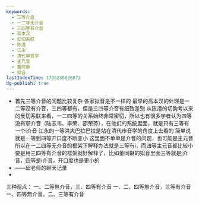 ```yaml
---
keywords:
  - 三等介音
  - 一二等无介音
  - 三四等有介音
  - 高本汉
  - 反切系联
  - 陈澧
  - 江永
  - 清代审音学
  - 主元音
  - 董同龢
  - 拟音
lastIndexTime: 1736236826872
dg-publish: true
---
```

- 首先三等介音的问题比较复杂
  各家拟音是不一样的
  最早的高本汉的处理是一二等没有介音，三四等都有，但是三四等介音有细致差别
  从陈澧的切韵考以来的反切系联来看，一二四等的关系始终非常密切，所以也有很多学者认为四等没有颚介音（陆志韦、李荣、邵荣芬），在他们的系统里面，就是只有三等有一个i介音
  江永的一等洪大巴拉巴拉是站在清代审音学的角度上去看的
  简单说就是一等到四等开口度不断变小
  这里面不单单是介音的问题，也可能是主元音
  所以在一二四等无介音的框架下解释办法就是三等有i，而四等主元音都比较小
  要是用三四等有介音的框架就好解释了，比如董同龢的拟音里面三等就是j介音，四等是i介音，开口度也是更小的
- ——邱老师的聊天记录
-


三种观点：
一、二等無介音，三、四等有介音
一、二、四等無介音，三等有介音
一、四等無介音，二、三等有介音